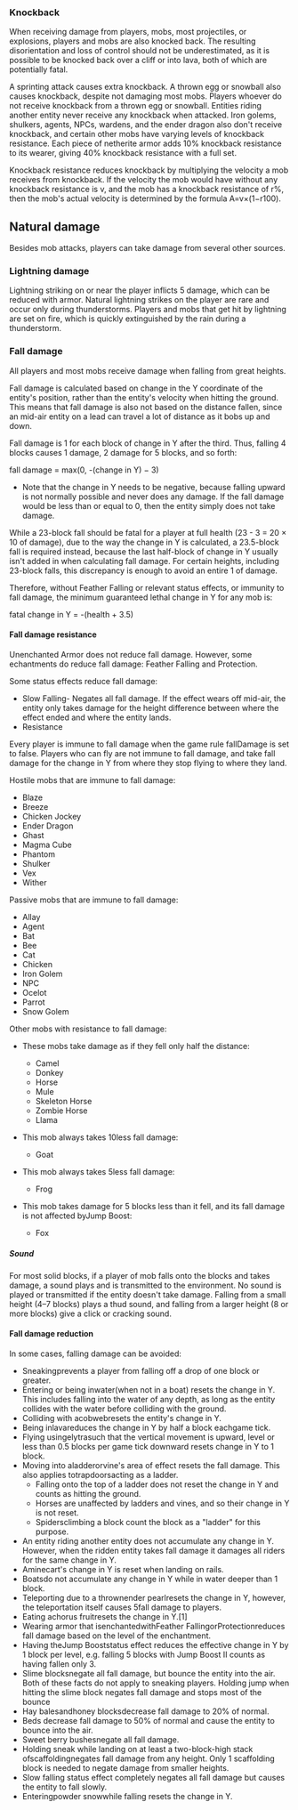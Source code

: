 ### Knockback
When receiving damage from players, mobs, most projectiles, or explosions, players and mobs are also knocked back. The resulting disorientation and loss of control should not be underestimated, as it is possible to be knocked back over a cliff or into lava, both of which are potentially fatal.

A sprinting attack causes extra knockback. A thrown egg or snowball also causes knockback, despite not damaging most mobs. Players whoever do not receive knockback from a thrown egg or snowball. Entities riding another entity never receive any knockback when attacked. Iron golems, shulkers, agents, NPCs,  wardens, and the ender dragon also don't receive knockback, and certain other mobs have varying levels of knockback resistance. Each piece of netherite armor adds 10% knockback resistance to its wearer, giving 40% knockback resistance with a full set.

Knockback resistance reduces knockback by multiplying the velocity a mob receives from knockback. If the velocity the mob would have without any knockback resistance is v, and the mob has a knockback resistance of r%, then the mob's actual velocity is determined by the formula A=v×(1−r100).

## Natural damage
Besides mob attacks, players can take damage from several other sources.

### Lightning damage
Lightning striking on or near the player inflicts 5 damage, which can be reduced with armor. Natural lightning strikes on the player are rare and occur only during thunderstorms. Players and mobs that get hit by lightning are set on fire, which is quickly extinguished by the rain during a thunderstorm.

### Fall damage
All players and most mobs receive damage when falling from great heights.

Fall damage is calculated based on change in the Y coordinate of the entity's position, rather than the entity's velocity when hitting the ground. This means that fall damage is also not based on the distance fallen, since an mid-air entity on a lead can travel a lot of distance as it bobs up and down.

Fall damage is 1 for each block of change in Y after the third. Thus, falling 4 blocks causes 1 damage, 2 damage for 5 blocks, and so forth:

fall damage = max(0, -(change in Y) − 3)
- Note that the change in Y needs to be negative, because falling upward is not normally possible and never does any damage. If the fall damage would be less than or equal to 0, then the entity simply does not take damage.

While a 23-block fall should be fatal for a player at full health (23 - 3 = 20 × 10 of damage), due to the way the change in Y is calculated, a 23.5-block fall is required instead, because the last half-block of change in Y usually isn't added in when calculating fall damage. For certain heights, including 23-block falls, this discrepancy is enough to avoid an entire 1 of damage.

Therefore, without Feather Falling or relevant status effects, or immunity to fall damage, the minimum guaranteed lethal change in Y for any mob is:

fatal change in Y = -(health + 3.5)
#### Fall damage resistance
Unenchanted Armor does not reduce fall damage. However, some echantments do reduce fall damage: Feather Falling and Protection.

Some status effects reduce fall damage:

- Slow Falling- Negates all fall damage. If the effect wears off mid-air, the entity only takes damage for the height difference between where the effect ended and where the entity lands.
- Resistance

Every player is immune to fall damage when the game rule fallDamage is set to false. Players who can fly are not immune to fall damage, and take fall damage for the change in Y from where they stop flying to where they land.

Hostile mobs that are immune to fall damage:

- Blaze
- Breeze
- Chicken Jockey
- Ender Dragon
- Ghast
- Magma Cube
- Phantom
- Shulker
- Vex
- Wither

Passive mobs that are immune to fall damage:

- Allay
- Agent
- Bat
- Bee
- Cat
- Chicken
- Iron Golem
- NPC
- Ocelot
- Parrot
- Snow Golem

Other mobs with resistance to fall damage:

- These mobs take damage as if they fell only half the distance:
	- Camel
	- Donkey
	- Horse
	- Mule
	- Skeleton Horse
	- Zombie Horse
	- Llama

- This mob always takes 10less fall damage:
	- Goat

- This mob always takes 5less fall damage:
	- Frog

- This mob takes damage for 5 blocks less than it fell, and its fall damage is not affected byJump Boost:
	- Fox

##### Sound
For most solid blocks, if a player of mob falls onto the blocks and takes damage, a sound plays and is transmitted to the environment. No sound is played or transmitted if the entity doesn't take damage. Falling from a small height (4–7 blocks) plays a thud sound, and falling from a larger height (8 or more blocks) give a click or cracking sound.

#### Fall damage reduction
In some cases, falling damage can be avoided:

- Sneakingprevents a player from falling off a drop of one block or greater.
- Entering or being inwater(when not in a boat) resets the change in Y. This includes falling into the water of any depth, as long as the entity collides with the water before colliding with the ground.
- Colliding with acobwebresets the entity's change in Y.
- Being inlavareduces the change in Y by half a block eachgame tick.
- Flying usingelytrasuch that the vertical movement is upward, level or less than 0.5 blocks per game tick downward resets change in Y to 1 block.
- Moving into aladderorvine's area of effect resets the fall damage. This also applies totrapdoorsacting as a ladder.
	- Falling onto the top of a ladder does not reset the change in Y and counts as hitting the ground.
	- Horses are unaffected by ladders and vines, and so their change in Y is not reset.
	- Spidersclimbing a block count the block as a "ladder" for this purpose.
- An entity riding another entity does not accumulate any change in Y. However, when the ridden entity takes fall damage it damages all riders for the same change in Y.
- Aminecart's change in Y is reset when landing on rails.
- Boatsdo not accumulate any change in Y while in water deeper than 1 block.
- Teleporting due to a thrownender pearlresets the change in Y, however, the teleportation itself causes 5fall damage to players.
- Eating achorus fruitresets the change in Y.[1]
- Wearing armor that isenchantedwithFeather FallingorProtectionreduces fall damage based on the level of the enchantment.
- Having theJump Booststatus effect reduces the effective change in Y by 1 block per level, e.g. falling 5 blocks with Jump Boost II counts as having fallen only 3.
- Slime blocksnegate all fall damage, but bounce the entity into the air. Both of these facts do not apply to sneaking players. Holding jump when hitting the slime block negates fall damage and stops most of the bounce
- Hay balesandhoney blocksdecrease fall damage to 20% of normal.
- Beds decrease fall damage to 50% of normal and cause the entity to bounce into the air.
- Sweet berry bushesnegate all fall damage.
- Holding sneak while landing on at least a two-block-high stack ofscaffoldingnegates fall damage from any height. Only 1 scaffolding block is needed to negate damage from smaller heights.
- Slow falling status effect completely negates all fall damage but causes the entity to fall slowly.
- Enteringpowder snowwhile falling resets the change in Y.

